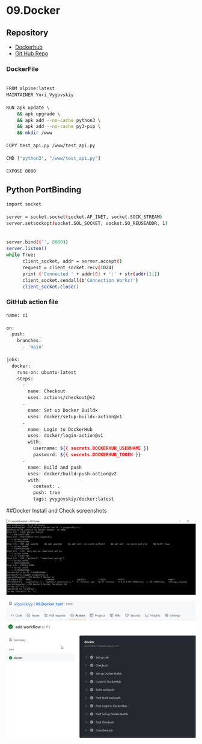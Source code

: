 # 09.Docker

## Repository 
* [Dockerhub](https://hub.docker.com/repository/docker/yvygovskiy/docker)
* [Git Hub Repo ](https://github.com/Vigovskiyy/09.Docker_test)

### DockerFile

```bash

FROM alpine:latest
MAINTAINER Yuri_Vygovskiy

RUN apk update \
    && apk upgrade \
    && apk add --no-cache python3 \
    && apk add --no-cache py3-pip \
    && mkdir /www

COPY test_api.py /www/test_api.py

CMD ["python3", "/www/test_api.py"]

EXPOSE 8080

```
## Python PortBinding 

```bash
import socket

server = socket.socket(socket.AF_INET, socket.SOCK_STREAM)
server.setsockopt(socket.SOL_SOCKET, socket.SO_REUSEADDR, 1)


server.bind(('', 8080))
server.listen()
while True:
      client_socket, addr = server.accept()
      request = client_socket.recv(1024)
      print ('Connected ' + addr[0] + ':' + str(addr[1]))
      client_socket.sendall(b'Connection Works!')
      client_socket.close()
```
### GitHub action file

```bash
name: ci

on:
  push:
    branches:
      - 'main'

jobs:
  docker:
    runs-on: ubuntu-latest
    steps:
      -
        name: Checkout
        uses: actions/checkout@v2
      -
        name: Set up Docker Buildx
        uses: docker/setup-buildx-action@v1
      -
        name: Login to DockerHub
        uses: docker/login-action@v1
        with:
          username: ${{ secrets.DOCKERHUB_USERNAME }}
          password: ${{ secrets.DOCKERHUB_TOKEN }}
      -
        name: Build and push
        uses: docker/build-push-action@v2
        with:
          context: .
          push: true
          tags: yvygovskiy/docker:latest
```
##Docker Install and Check screenshots

![docker install](docker_install.png)

![docker check](docker_check.png)

